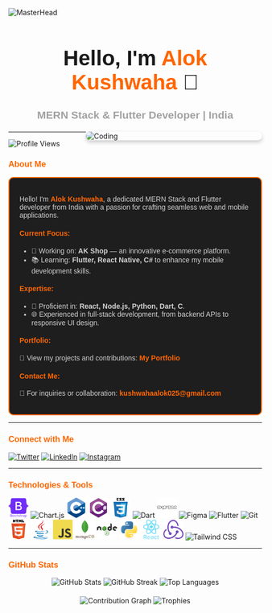 ![MasterHead](https://1.bp.blogspot.com/-7A4WynwLsMw/XbBpCXG8fHI/AAAAAAAAMt4/uOa1bpLskYgrwGbllhSu2SDj_Mig8SXJQCLcBGAsYHQ/s1600/2000_600px.gif)

<h1 align="center" style="font-family: 'Poppins', sans-serif; font-weight: bold; font-size: 3em;">Hello, I'm <span style="color: #ff6600;">Alok Kushwaha</span> 👋</h1>
<h3 align="center" style="font-family: 'Poppins', sans-serif; font-size: 1.5em; color: #a1a1a1;">MERN Stack & Flutter Developer | India</h3>

<img align="right" alt="Coding" width="350" style="border-radius: 10px; box-shadow: 0 4px 8px rgba(0, 0, 0, 0.2);" src="https://cdn.dribbble.com/users/1162077/screenshots/3848914/programmer.gif"/>

---

<p align="left"> 
  <img src="https://komarev.com/ghpvc/?username=alok-fusion&label=Profile%20views&color=ff6600&style=flat-square" alt="Profile Views" /> 
</p>

<h3 style="font-family: 'Poppins', sans-serif; color: #ff6600;">About Me</h3>
<div style="border: 2px solid #ff6600; border-radius: 10px; padding: 20px; background-color: #1e1e1e; color: #d1d1d1; font-family: 'Poppins', sans-serif;">
  <p>
    Hello! I'm <strong style="color: #ff6600;">Alok Kushwaha</strong>, a dedicated MERN Stack and Flutter developer from India with a passion for crafting seamless web and mobile applications. 
  </p>
  <h4 style="color: #ff6600;">Current Focus:</h4>
  <ul>
    <li>🚀 Working on: <strong>AK Shop</strong> — an innovative e-commerce platform.</li>
    <li>📚 Learning: <strong>Flutter, React Native, C#</strong> to enhance my mobile development skills.</li>
  </ul>
  <h4 style="color: #ff6600;">Expertise:</h4>
  <ul>
    <li>🔧 Proficient in: <strong>React, Node.js, Python, Dart, C</strong>.</li>
    <li>🌐 Experienced in full-stack development, from backend APIs to responsive UI design.</li>
  </ul>
  <h4 style="color: #ff6600;">Portfolio:</h4>
  <p>
    💼 View my projects and contributions: <a href="https://alok-kushwaha.vercel.app" target="_blank" style="color: #ff6600; text-decoration: none;"><strong>My Portfolio</strong></a>
  </p>
  <h4 style="color: #ff6600;">Contact Me:</h4>
  <p>
    📧 For inquiries or collaboration: <a href="mailto:kushwahaalok025@gmail.com" style="color: #ff6600; text-decoration: none;"><strong>kushwahaalok025@gmail.com</strong></a>
  </p>
</div>

---

<h3 style="font-family: 'Poppins', sans-serif; color: #ff6600;">Connect with Me</h3>
<p>
  <a href="https://twitter.com/alokk983" target="_blank"><img src="https://img.shields.io/twitter/follow/alokk983?logo=twitter&style=for-the-badge&color=ff6600" alt="Twitter" /></a>
  <a href="https://linkedin.com/in/akushwaha-j" target="_blank"><img src="https://img.shields.io/badge/LinkedIn-Connect-blue?style=for-the-badge&logo=linkedin&color=ff6600" alt="LinkedIn" /></a>
  <a href="https://instagram.com/__ak_457" target="_blank"><img src="https://img.shields.io/badge/Instagram-Follow-purple?style=for-the-badge&logo=instagram&color=ff6600" alt="Instagram" /></a>
</p>

---

<h3 style="font-family: 'Poppins', sans-serif; color: #ff6600;">Technologies & Tools</h3>
<p>
  <img src="https://raw.githubusercontent.com/devicons/devicon/master/icons/bootstrap/bootstrap-plain-wordmark.svg" width="40" height="40" alt="Bootstrap" />
  <img src="https://www.chartjs.org/media/logo-title.svg" width="40" height="40" alt="Chart.js" />
  <img src="https://raw.githubusercontent.com/devicons/devicon/master/icons/cplusplus/cplusplus-original.svg" width="40" height="40" alt="C++" />
  <img src="https://raw.githubusercontent.com/devicons/devicon/master/icons/csharp/csharp-original.svg" width="40" height="40" alt="C#" />
  <img src="https://raw.githubusercontent.com/devicons/devicon/master/icons/css3/css3-original-wordmark.svg" width="40" height="40" alt="CSS3" />
  <img src="https://www.vectorlogo.zone/logos/dartlang/dartlang-icon.svg" width="40" height="40" alt="Dart" />
  <img src="https://raw.githubusercontent.com/devicons/devicon/master/icons/express/express-original-wordmark.svg" width="40" height="40" alt="Express.js" />
  <img src="https://www.vectorlogo.zone/logos/figma/figma-icon.svg" width="40" height="40" alt="Figma" />
  <img src="https://www.vectorlogo.zone/logos/flutterio/flutterio-icon.svg" width="40" height="40" alt="Flutter" />
  <img src="https://www.vectorlogo.zone/logos/git-scm/git-scm-icon.svg" width="40" height="40" alt="Git" />
  <img src="https://raw.githubusercontent.com/devicons/devicon/master/icons/html5/html5-original-wordmark.svg" width="40" height="40" alt="HTML5" />
  <img src="https://raw.githubusercontent.com/devicons/devicon/master/icons/java/java-original.svg" width="40" height="40" alt="Java" />
  <img src="https://raw.githubusercontent.com/devicons/devicon/master/icons/javascript/javascript-original.svg" width="40" height="40" alt="JavaScript" />
  <img src="https://raw.githubusercontent.com/devicons/devicon/master/icons/mongodb/mongodb-original-wordmark.svg" width="40" height="40" alt="MongoDB" />
  <img src="https://raw.githubusercontent.com/devicons/devicon/master/icons/nodejs/nodejs-original-wordmark.svg" width="40" height="40" alt="Node.js" />
  <img src="https://raw.githubusercontent.com/devicons/devicon/master/icons/python/python-original.svg" width="40" height="40" alt="Python" />
  <img src="https://raw.githubusercontent.com/devicons/devicon/master/icons/react/react-original-wordmark.svg" width="40" height="40" alt="React" />
  <img src="https://raw.githubusercontent.com/devicons/devicon/master/icons/redux/redux-original.svg" width="40" height="40" alt="Redux" />
  <img src="https://www.vectorlogo.zone/logos/tailwindcss/tailwindcss-icon.svg" width="40" height="40" alt="Tailwind CSS" />
</p>

---

<h3 style="font-family: 'Poppins', sans-serif; color: #ff6600;">GitHub Stats</h3>
<div align="center">
  <img src="https://github-readme-stats.vercel.app/api?username=alok-fusion&show_icons=true&theme=radical&hide_border=true&count_private=true" alt="GitHub Stats" style="margin-bottom: 20px;"/>
  <img src="https://github-readme-streak-stats.herokuapp.com/?user=alok-fusion&theme=radical&hide_border=true" alt="GitHub Streak" style="margin-bottom: 20px;"/>
  <img src="https://github-readme-stats.vercel.app/api/top-langs?username=alok-fusion&show_icons=true&locale=en&layout=compact&theme=radical&hide_border=true" alt="Top Languages" style="margin-bottom: 20px;" />
</div>

<div align="center">
  <img src="https://activity-graph.herokuapp.com/graph?username=alok-fusion&bg_color=141321&color=ff6600&line=ff6600&point=f9f9f9&area=true&hide_border=true" alt="Contribution Graph" style="margin-bottom: 20px;" />
  <img src="https://github-profile-trophy.vercel.app/?username=alok-fusion&theme=radical&no-bg=true&no-frame=true&column=6" alt="Trophies"
